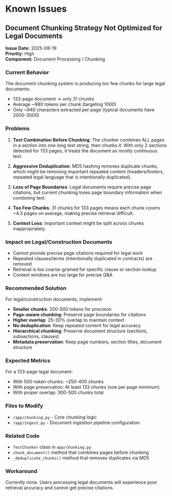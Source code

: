 # Known Issues

## Document Chunking Strategy Not Optimized for Legal Documents

**Issue Date:** 2025-08-19  
**Priority:** High  
**Component:** Document Processing / Chunking

### Current Behavior
The document chunking system is producing too few chunks for large legal documents:
- 133-page document → only 31 chunks
- Average ~980 tokens per chunk (targeting 1000)
- Only ~940 characters extracted per page (typical documents have 2000-3000)

### Problems
1. **Text Combination Before Chunking**: The chunker combines ALL pages in a section into one long text string, then chunks it. With only 2 sections detected for 133 pages, it treats the document as mostly continuous text.

2. **Aggressive Deduplication**: MD5 hashing removes duplicate chunks, which might be removing important repeated content (headers/footers, repeated legal language that is intentionally duplicated).

3. **Loss of Page Boundaries**: Legal documents require precise page citations, but current chunking loses page boundary information when combining text.

4. **Too Few Chunks**: 31 chunks for 133 pages means each chunk covers ~4.3 pages on average, making precise retrieval difficult.

5. **Context Loss**: Important context might be split across chunks inappropriately.

### Impact on Legal/Construction Documents
- Cannot provide precise page citations required for legal work
- Repeated clauses/terms (intentionally duplicated in contracts) are removed
- Retrieval is too coarse-grained for specific clause or section lookup
- Context windows are too large for precise Q&A

### Recommended Solution
For legal/construction documents, implement:
- **Smaller chunks**: 200-500 tokens for precision
- **Page-aware chunking**: Preserve page boundaries for citations
- **Higher overlap**: 25-30% overlap to maintain context
- **No deduplication**: Keep repeated content for legal accuracy
- **Hierarchical chunking**: Preserve document structure (sections, subsections, clauses)
- **Metadata preservation**: Keep page numbers, section titles, document structure

### Expected Metrics
For a 133-page legal document:
- With 500-token chunks: ~250-400 chunks
- With page preservation: At least 133 chunks (one per page minimum)
- With proper overlap: 300-500 chunks total

### Files to Modify
- `/app/chunking.py` - Core chunking logic
- `/app/ingest.py` - Document ingestion pipeline configuration

### Related Code
- `TextChunker` class in `app/chunking.py`
- `chunk_document()` method that combines pages before chunking
- `_deduplicate_chunks()` method that removes duplicates via MD5

### Workaround
Currently none. Users processing legal documents will experience poor retrieval accuracy and cannot get precise citations.